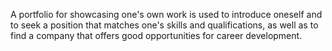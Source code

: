 A portfolio for showcasing one's own work is used to introduce oneself and to seek a position that matches one's skills and qualifications, as well as to find a company that offers good opportunities for career development.